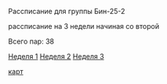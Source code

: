Рассписание для группы Бин-25-2

рассписание на 3 недели начиная со второй

Всего пар: 38

[Неделя 1](timetable_1w.md)
[Неделя 2](timetable_2w.md)
[Неделя 3](timetable_3w.md)

[карт](image.jpg)
